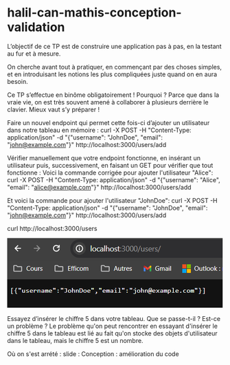 # halil-can-mathis-conception-validation

L’objectif de ce TP est de construire une application pas à pas, en la testant au fur et à mesure. 

On cherche avant tout à pratiquer, en commençant par des choses simples, et en introduisant les notions les plus compliquées juste quand on en aura besoin. 

Ce TP s’effectue en binôme obligatoirement ! Pourquoi ? Parce que dans la vraie vie, on est très souvent amené à collaborer à plusieurs derrière le clavier. Mieux vaut s’y préparer !


Faire un nouvel endpoint qui permet cette fois-ci d’ajouter un utilisateur dans notre tableau en mémoire :
curl -X POST -H "Content-Type: application/json" -d "{\"username\": \"JohnDoe\", \"email\": \"john@example.com\"}" http://localhost:3000/users/add

Vérifier manuellement que votre endpoint fonctionne, en insérant un utilisateur puis, successivement, en faisant un GET pour vérifier que tout fonctionne :
Voici la commande corrigée pour ajouter l'utilisateur "Alice":
curl -X POST -H "Content-Type: application/json" -d "{\"username\": \"Alice\", \"email\": \"alice@example.com\"}" http://localhost:3000/users/add

Et voici la commande pour ajouter l'utilisateur "JohnDoe":
curl -X POST -H "Content-Type: application/json" -d "{\"username\": \"JohnDoe\", \"email\": \"john@example.com\"}" http://localhost:3000/users/add

curl http://localhost:3000/users

![SCREENSHOT http://localhost:3000/users](image.png)

Essayez d’insérer le chiffre 5 dans votre tableau. Que se passe-t-il ? Est-ce un problème ?
Le problème qu'on peut rencontrer en essayant d'insérer le chiffre 5 dans le tableau est lié au fait qu'on stocke des objets d'utilisateur dans le tableau, mais le chiffre 5 est un nombre.

Où on s'est arrété :
slide : Conception : amélioration du code